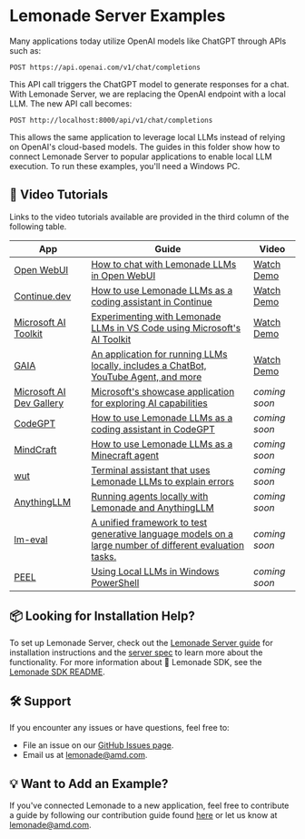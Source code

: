 # Lemonade Server Examples

Many applications today utilize OpenAI models like ChatGPT through APIs such as:

`POST https://api.openai.com/v1/chat/completions`

This API call triggers the ChatGPT model to generate responses for a chat. With Lemonade Server, we are replacing the OpenAI endpoint with a local LLM. The new API call becomes:

`POST http://localhost:8000/api/v1/chat/completions`

This allows the same application to leverage local LLMs instead of relying on OpenAI's cloud-based models. The guides in this folder show how to connect Lemonade Server to popular applications to enable local LLM execution. To run these examples, you'll need a Windows PC.

## 🎥 Video Tutorials

<div id="yt-carousel" data-videos='[
  {"id": "mcf7dDybUco", "title": "Getting Started with Lemonade Server"},
  {"id": "PXNTDZREJ_A", "title": "Open WebUI Demo"},
  {"id": "JecpotOZ6qo", "title": "Microsoft AI Toolkit Demo"},
  {"id": "bP_MZnDpbUc", "title": "Continue Coding Assistant"},
  {"id": "_PORHv_-atI", "title": "GAIA"}
]'></div>

<div class="hide-in-mkdocs">

Links to the video tutorials available are provided in the third column of the following table.

</div>

| App                 | Guide                                                                                               | Video                                                                                     |
|---------------------|-----------------------------------------------------------------------------------------------------|-------------------------------------------------------------------------------------------|
| [Open WebUI](https://github.com/open-webui/open-webui)         | [How to chat with Lemonade LLMs in Open WebUI](./open-webui.md)   | [Watch Demo](https://www.youtube.com/watch?v=PXNTDZREJ_A)                                 |
| [Continue.dev](https://www.continue.dev/)   | [How to use Lemonade LLMs as a coding assistant in Continue](./continue.md)                                          | [Watch Demo](https://youtu.be/bP_MZnDpbUc?si=hRhLbLEV6V_OGlUt)                            |
| [Microsoft AI Toolkit](https://learn.microsoft.com/en-us/windows/ai/toolkit/)   | [Experimenting with Lemonade LLMs in VS Code using Microsoft's AI Toolkit](./ai-toolkit.md)                                          | [Watch Demo](https://youtu.be/JecpotOZ6qo?si=WxWVQhUBCJQgE6vX)                            |
| [GAIA](https://github.com/amd/gaia)   | [An application for running LLMs locally, includes a ChatBot, YouTube Agent, and more](https://github.com/amd/gaia?tab=readme-ov-file#getting-started-guide) | [Watch Demo](https://youtu.be/_PORHv_-atI?si=EYQjmrRQ6Zy2H0ek)                            |
| [Microsoft AI Dev Gallery](https://aka.ms/ai-dev-gallery) | [Microsoft's showcase application for exploring AI capabilities](./ai-dev-gallery.md) | _coming soon_                                                                             |
| [CodeGPT](https://codegpt.co/)   | [How to use Lemonade LLMs as a coding assistant in CodeGPT](./codeGPT.md)                                          | _coming soon_                                                                             |
| [MindCraft](https://github.com/kolbytn/mindcraft) | [How to use Lemonade LLMs as a Minecraft agent](./mindcraft.md) | _coming soon_                                                                             |
| [wut](https://github.com/shobrook/wut)   | [Terminal assistant that uses Lemonade LLMs to explain errors](./wut.md)                                          | _coming soon_                                                                             |
| [AnythingLLM](https://anythingllm.com/) | [Running agents locally with Lemonade and AnythingLLM](./anythingLLM.md) | _coming soon_                                                                             |
| [lm-eval](https://github.com/EleutherAI/lm-evaluation-harness)   | [A unified framework to test generative language models on a large number of different evaluation tasks.](./lm-eval.md)              | _coming soon_                                                                             |
| [PEEL](https://github.com/lemonade-apps/peel)     | [Using Local LLMs in Windows PowerShell](https://github.com/lemonade-apps/peel?tab=readme-ov-file#installation)                   | _coming soon_                                                                             |

## 📦 Looking for Installation Help?

To set up Lemonade Server, check out the [Lemonade Server guide](../README.md) for installation instructions and the [server spec](../server_spec.md) to learn more about the functionality. For more information about 🍋 Lemonade SDK, see the [Lemonade SDK README](../README.md).

## 🛠️ Support

If you encounter any issues or have questions, feel free to:

- File an issue on our [GitHub Issues page](https://github.com/lemonade-sdk/lemonade/issues).
- Email us at [lemonade@amd.com](mailto:lemonade@amd.com).

## 💡 Want to Add an Example?

If you've connected Lemonade to a new application, feel free to contribute a guide by following our contribution guide found [here](../../contribute.md) or let us know at [lemonade@amd.com](mailto:lemonade@amd.com).

<!--This file was originally licensed under Apache 2.0. It has been modified.
Modifications Copyright (c) 2025 AMD-->
